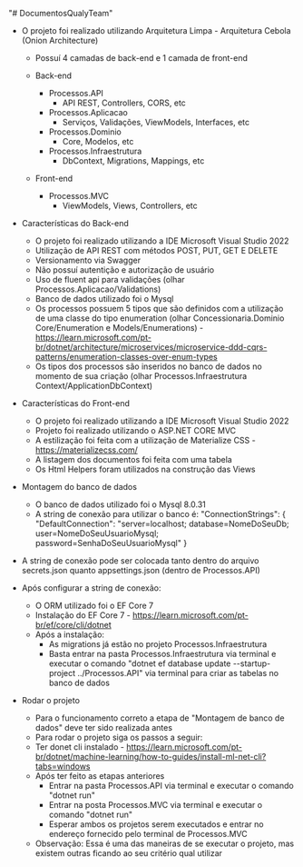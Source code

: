 "# DocumentosQualyTeam" 

- O projeto foi realizado utilizando Arquitetura Limpa - Arquitetura Cebola (Onion Architecture)
    - Possuí 4 camadas de back-end e 1 camada de front-end
    - Back-end
        - Processos.API
            - API REST, Controllers, CORS, etc
        - Processos.Aplicacao
          - Serviços, Validações, ViewModels, Interfaces, etc
        - Processos.Dominio
          - Core, Modelos, etc
        - Processos.Infraestrutura
          - DbContext, Migrations, Mappings, etc

    - Front-end
      - Processos.MVC 
        - ViewModels, Views, Controllers, etc

- Características do Back-end
  - O projeto foi realizado utilizando a IDE Microsoft Visual Studio 2022  
  - Utilização de API REST com métodos POST, PUT, GET E DELETE
  - Versionamento via Swagger
  - Não possuí autentição e autorização de usuário
  - Uso de fluent api para validações (olhar Processos.Aplicacao/Validations)
  - Banco de dados utilizado foi o Mysql
  - Os processos possuem 5 tipos que são definidos com a utilização de uma classe do tipo enumeration (olhar Concessionaria.Dominio Core/Enumeration e Models/Enumerations) - https://learn.microsoft.com/pt-br/dotnet/architecture/microservices/microservice-ddd-cqrs-patterns/enumeration-classes-over-enum-types
  - Os tipos dos processos são inseridos no banco de dados no momento de sua criação (olhar Processos.Infraestrutura Context/ApplicationDbContext)

- Características do Front-end
  - O projeto foi realizado utilizando a IDE Microsoft Visual Studio 2022
  - Projeto foi realizado utilizando o ASP.NET CORE MVC
  - A estilização foi feita com a utilização de Materialize CSS - https://materializecss.com/
  - A listagem dos documentos foi feita com uma tabela
  - Os Html Helpers foram utilizados na construção das Views

- Montagem do banco de dados
  - O banco de dados utilizado foi o Mysql 8.0.31
  - A string de conexão para utilizar o banco é: 
    "ConnectionStrings": {
        "DefaultConnection": "server=localhost; database=NomeDoSeuDb; user=NomeDoSeuUsuarioMysql; password=SenhaDoSeuUsuarioMysql"
  }

- A string de conexão pode ser colocada tanto dentro do arquivo secrets.json quanto appsettings.json (dentro de Processos.API)
- Após configurar a string de conexão:
    - O ORM utilizado foi o EF Core 7
    - Instalação do EF Core 7 - https://learn.microsoft.com/pt-br/ef/core/cli/dotnet
    - Após a instalação:
        - As migrations já estão no projeto Processos.Infraestrutura
        - Basta entrar na pasta Processos.Infraestrutura via terminal e executar o comando "dotnet ef database update --startup-project ../Processos.API" via terminal para criar as tabelas no banco de dados

- Rodar o projeto
    - Para o funcionamento correto a etapa de "Montagem de banco de dados" deve ter sido realizada antes
    - Para rodar o projeto siga os passos a seguir:
    - Ter donet cli instalado - https://learn.microsoft.com/pt-br/dotnet/machine-learning/how-to-guides/install-ml-net-cli?tabs=windows
    - Após ter feito as etapas anteriores
        - Entrar na pasta Processos.API via terminal e executar o comando "dotnet run"
        - Entrar na posta Processos.MVC via terminal e executar o comando "dotnet run"
        - Esperar ambos os projetos serem executados e entrar no endereço fornecido pelo terminal de Processos.MVC
    - Observação: Essa é uma das maneiras de se executar o projeto, mas existem outras ficando ao seu critério qual utilizar 